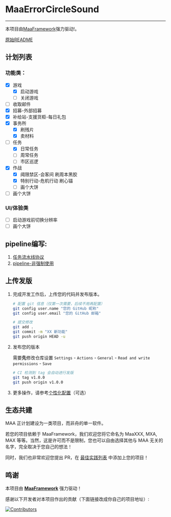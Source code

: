 <!-- markdownlint-disable MD033 MD041 -->
# MaaErrorCircleSound
---
本项目由[MaaFramework](https://github.com/MaaXYZ/MaaFramework)强力驱动!。

[原始README](./README_Old.md)

## 计划列表
### 功能类：
- [x] 游戏
  - [x] 启动游戏
  - [ ] 关闭游戏
- [ ] 收取邮件
- [x] 招募-外部招募
- [x] 补给站-支援货柜-每日礼包
- [x] 事务所
  - [x] 刷残片
  - [x] 卖材料
- [ ] 任务
  - [x] 日常任务
  - [ ] 周常任务
  - [ ] 市区巡逻
- [x] 作战
  - [x] 阈限禁区-会客间
        刷周本黑胶
  - [x] 特别行动-危机行动
        刷心锚
  - [ ] 画个大饼
- [ ] 画个大饼

### UI/体验类
- [ ] 启动游戏前切换分辨率
- [ ] 画个大饼

## pipeline编写:
1. [任务流水线协议](https://github.com/MaaXYZ/MaaFramework/blob/main/docs/zh_cn/3.1-%E4%BB%BB%E5%8A%A1%E6%B5%81%E6%B0%B4%E7%BA%BF%E5%8D%8F%E8%AE%AE.md)
2. [pipeline-非强制使用](./assets/resource/pipeline/ReadMe.md)


## 上传发版
1. 完成开发工作后，上传您的代码并发布版本。

    ```bash
    # 配置 git 信息（仅第一次需要，后续不用再配置）
    git config user.name "您的 GitHub 昵称"
    git config user.email "您的 GitHub 邮箱"
    
    # 提交修改
    git add .
    git commit -m "XX 新功能"
    git push origin HEAD -u
    ```

2. 发布您的版本

    需要**先**修改仓库设置 `Settings` - `Actions` - `General` - `Read and write permissions` - `Save`

    ```bash
    # CI 检测到 tag 会自动进行发版
    git tag v1.0.0
    git push origin v1.0.0
    ```

3. 更多操作，请参考[个性化配置](./docs/zh_cn/个性化配置.md)（可选）

## 生态共建

MAA 正计划建设为一类项目，而非舟的单一软件。

若您的项目依赖于 MaaFramework，我们欢迎您将它命名为 MaaXXX, MXA, MAX 等等。当然，这是许可而不是限制，您也可以自由选择其他与 MAA 无关的名字，完全取决于您自己的想法！

同时，我们也非常欢迎您提出 PR，在 [最佳实践列表](https://github.com/MaaXYZ/MaaFramework#%E6%9C%80%E4%BD%B3%E5%AE%9E%E8%B7%B5) 中添加上您的项目！

## 鸣谢

本项目由 **[MaaFramework](https://github.com/MaaXYZ/MaaFramework)** 强力驱动！

感谢以下开发者对本项目作出的贡献（下面链接改成你自己的项目地址）:

[![Contributors](https://contrib.rocks/image?repo=MaaXYZ/MaaFramework&max=1000)](https://github.com/MaaXYZ/MaaFramework/graphs/contributors)
